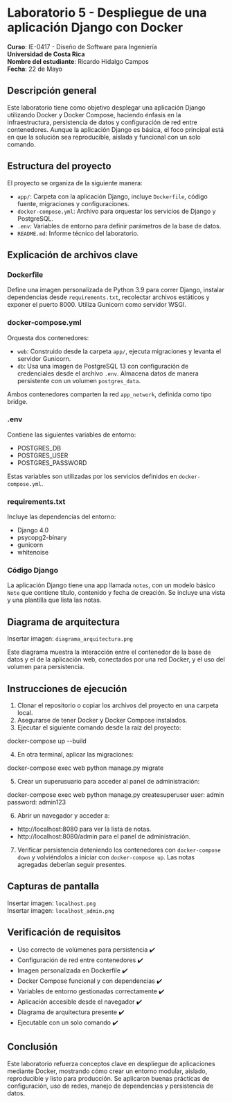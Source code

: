 
# Laboratorio 5 - Despliegue de una aplicación Django con Docker

**Curso**: IE-0417 - Diseño de Software para Ingeniería  
**Universidad de Costa Rica**  
**Nombre del estudiante**: Ricardo Hidalgo Campos  
**Fecha**: 22 de Mayo

## Descripción general

Este laboratorio tiene como objetivo desplegar una aplicación Django utilizando Docker y Docker Compose, haciendo énfasis en la infraestructura, persistencia de datos y configuración de red entre contenedores. Aunque la aplicación Django es básica, el foco principal está en que la solución sea reproducible, aislada y funcional con un solo comando.

## Estructura del proyecto

El proyecto se organiza de la siguiente manera:

- `app/`: Carpeta con la aplicación Django, incluye `Dockerfile`, código fuente, migraciones y configuraciones.
- `docker-compose.yml`: Archivo para orquestar los servicios de Django y PostgreSQL.
- `.env`: Variables de entorno para definir parámetros de la base de datos.
- `README.md`: Informe técnico del laboratorio.

## Explicación de archivos clave

### Dockerfile

Define una imagen personalizada de Python 3.9 para correr Django, instalar dependencias desde `requirements.txt`, recolectar archivos estáticos y exponer el puerto 8000. Utiliza Gunicorn como servidor WSGI.

### docker-compose.yml

Orquesta dos contenedores:
- `web`: Construido desde la carpeta `app/`, ejecuta migraciones y levanta el servidor Gunicorn.
- `db`: Usa una imagen de PostgreSQL 13 con configuración de credenciales desde el archivo `.env`. Almacena datos de manera persistente con un volumen `postgres_data`.

Ambos contenedores comparten la red `app_network`, definida como tipo bridge.

### .env

Contiene las siguientes variables de entorno:
- POSTGRES_DB
- POSTGRES_USER
- POSTGRES_PASSWORD

Estas variables son utilizadas por los servicios definidos en `docker-compose.yml`.

### requirements.txt

Incluye las dependencias del entorno:
- Django 4.0
- psycopg2-binary
- gunicorn
- whitenoise

### Código Django

La aplicación Django tiene una app llamada `notes`, con un modelo básico `Note` que contiene título, contenido y fecha de creación. Se incluye una vista y una plantilla que lista las notas.

## Diagrama de arquitectura

Insertar imagen: `diagrama_arquitectura.png`

Este diagrama muestra la interacción entre el contenedor de la base de datos y el de la aplicación web, conectados por una red Docker, y el uso del volumen para persistencia.

## Instrucciones de ejecución

1. Clonar el repositorio o copiar los archivos del proyecto en una carpeta local.
2. Asegurarse de tener Docker y Docker Compose instalados.
3. Ejecutar el siguiente comando desde la raíz del proyecto:

docker-compose up --build

4. En otra terminal, aplicar las migraciones:

docker-compose exec web python manage.py migrate

5. Crear un superusuario para acceder al panel de administración:

docker-compose exec web python manage.py createsuperuser
user: admin
password: admin123

6. Abrir un navegador y acceder a:

- http://localhost:8080 para ver la lista de notas.
- http://localhost:8080/admin para el panel de administración.

7. Verificar persistencia deteniendo los contenedores con `docker-compose down` y volviéndolos a iniciar con `docker-compose up`. Las notas agregadas deberían seguir presentes.

## Capturas de pantalla

Insertar imagen: `localhost.png`  
Insertar imagen: `localhost_admin.png`

## Verificación de requisitos

- Uso correcto de volúmenes para persistencia ✔️
- Configuración de red entre contenedores ✔️
- Imagen personalizada en Dockerfile ✔️
- Docker Compose funcional y con dependencias ✔️
- Variables de entorno gestionadas correctamente ✔️
- Aplicación accesible desde el navegador ✔️
- Diagrama de arquitectura presente ✔️
- Ejecutable con un solo comando ✔️

## Conclusión

Este laboratorio refuerza conceptos clave en despliegue de aplicaciones mediante Docker, mostrando cómo crear un entorno modular, aislado, reproducible y listo para producción. Se aplicaron buenas prácticas de configuración, uso de redes, manejo de dependencias y persistencia de datos.
